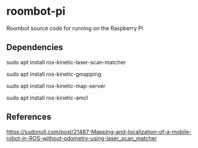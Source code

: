 # roombot-pi
Roombot source code for running on the Raspberry Pi

## Dependencies
sudo apt install ros-kinetic-laser-scan-matcher

sudo apt install ros-kinetic-gmapping

sudo apt install ros-kinetic-map-server

sudo apt install ros-kinetic-amcl

## References
https://sudonull.com/post/21487-Mapping-and-localization-of-a-mobile-robot-in-ROS-without-odometry-using-laser_scan_matcher

